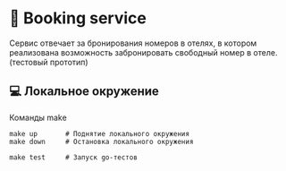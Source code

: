 # 🌴 Booking service
Сервис отвечает за бронирования номеров в отелях, в котором реализована возможность забронировать свободный номер в отеле.
(тестовый прототип)

## 💻 Локальное окружение

Команды make
```
make up       # Поднятие локального окружения
make down     # Остановка локального окружения

make test     # Запуск go-тестов
```